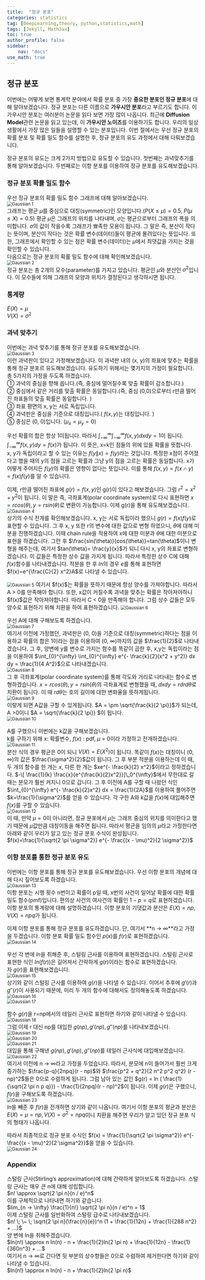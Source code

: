 ```yaml
---
title:  "정규 분포"
categories: statistics
tag: [DeepLearning,theory, python,statistics,math]
tags: [Jekyll, MathJax]
toc: true
author_profile: false
sidebar:
    nav: "docs"
use_math: true
---
```


## 정규 분포

이번에는 어떻게 보면 통계학 분야에서 확률 분포 중 가장 **중요한 분포인 정규 분포**에 대해 알아보겠습니다. 정규 분포는 다른 이름으로 **가우시안 분포**라고 부르기도 합니다. 이 가우시안 분포는 여러분이 논문을 읽다 보면 가장 많이 나옵니다. 최근에 **Diffusion Model**관련 논문을 읽고 있는데, 이 **가우시안 노이즈**를 이용하기도 합니다. 우리의 일상 생활에서 가장 많은 일들을 설명할 수 있는 분포입니다. 이번 절에서는 우선 정규 분포의 확률 분포 및 확률 밀도 함수를 설명한 후, 정규 분포의 유도 과정에서 대해 다뤄보겠습니다. 

정규 분포의 유도는 크게 2가지 방법으로 유도할 수 있습니다. 첫번째는 과녁맞추기를 통해 알아보겠습니다. 두번째로는 이항 분포를 이용하여 정규 분포를 유도해보겠습니다. 

### 정규 분포 확률 밀도 함수

우선 정규 분포의 확률 밀도 함수 그래프에 대해 알아보겠습니다.   
<img src="../../../assets/images/statistics/2023-11-04-Gaussian distrubtion/Gaussian 1.jpg" alt="Gaussian 1" style="zoom:80%;" />   
그래프는 평균 $\mu$를 중심으로 대칭(symmetric)인 모양입니다.($P(X \le \mu) = 0.5, \; P(\mu \le X)=0.5$) 평균 $\mu$은 그래프의 위치를 나타내며, $\sigma$는 평균으로부터 그래프의 폭을 의미합니다. $\sigma$의 값이 작을수록 그래프가 뾰족한 모용이 됩니다. 그 말은 즉, 분산이 작다는 뜻이며, 분산이 작다는 것은 확률 변수(데이터)들이 평균에 몰려있다는 뜻입니다. 또한, 그래프에서 확인할 수 있는 점은 확률 변수(데이터)는 $\mu$에서 최댓값을 가지는 것을 확인할 수 있습니다.    
다음으로는 정규 분포의 확률 밀도 함수에 대해 확인해보겠습니다.    
<img src="../../../assets/images/statistics/2023-11-04-Gaussian distrubtion/Gaussian 2.jpg" alt="Gaussian 2" style="zoom:80%;" />    
정규 분포는 총 2개의 모수(parameter)를 가지고 있습니다. 평균인 $\mu$와 분산인 $\sigma^2$입니다. 이 모수들에 의해 그래프의 모양과 위치가 결정된다고 생각하시면 됩니다. 


### 통계량

$E(X) = \mu$   
$V(X) = \sigma^2$

### 과녁 맞추기

이번에는 과녁 맞추기를 통해 정규 분포를 유도해보겠습니다.   
<img src="../../../assets/images/statistics/2023-11-04-Gaussian distrubtion/Gaussian 3.jpg" alt="Gaussian 3" style="zoom:80%;" />    
이런 과녁판이 있다고 가정해보겠습니다. 이 과녁판 내의 (x, y)의 좌표에 맞추는 확률을 통해 정규 분포르 유도해보겠습니다. 유도하기 위해서는 몇가지의 가정이 필요합니다. 총 5가지의 가정을 두도록 하겠습니다.    
① 과녁의 중심을 향해 쏩니다.(즉, 중심에 멀어질수록 맞출 확률이 감소합니다.)   
② 중심에서 같은 거리를 맞출 확률은 동일합니다.(즉, 중심 (0,0)으로부터 r만큼 떨어진 좌표들의 맞출 확률은 동일합니다. )   
③ 좌표 평면의 x, y는 서로 독립입니다.   
④ 과녁판은 중심을 기준으로 대칭입니다.( $f(x, y)$는 대칭입니다. )   
⑤ 중심은 (0, 0)입니다. ($\mu_x = \mu_y = 0$)   

우선 확률의 합은 항상 1이됩니다. 따라서 $\int_{- \infty}^{\infty} \int_{- \infty}^{\infty} f(x, y) dx dy = 1$이 됩니다.    
$\int_{- \infty}^{\infty} f(x, y) dy = f(x)$가 됩니다. 이 뜻은, x=k인 점들의 위에 있을 확률을 뜻합니다.    
x, y가 독립이라고 할 수 있는 이유는 $f(y \| x)=f(y)$라는 것입니다. 특정한 x점이 주어졌다고 했을 때의 y의 점을 고르는 확률과 그냥 y의 점을 고르는 확률은 동일합니다. x가 어떻게 주어지든 $f(y)$의 확률은 영향이 없다는 뜻입니다. 이를 통해 $f(x , y) = f(x \cap y) = f(x)f(y)$를 알 수 있습니다.    

이제, r만큼 떨어진 좌표에 $g(r)=f(x,y)$인 g(r)이 있다고 해보겠습니다. 그럼 $r^2=x^2 + y^2$이 됩니다. 이 말은 즉, 극좌표계(polar coordinate system)로 다시 표현하면 $x = r cos(\theta), y=r sin(\theta)$로 변환이 가능합니다. 이제 g(r)을 통해 유도해보겠습니다.   
<img src="../../../assets/images/statistics/2023-11-04-Gaussian distrubtion/Gaussian 4.jpg" alt="Gaussian 4" style="zoom:80%;" />   
상기의 수식 전개를 확인해보겠습니다. x, y는 서로 독립이라 했으니 $g(r)=f(x)f(y)$로 표현할 수 있습니다. 그 후 x, y 또한 r의 변수에 대한 값으로 변형 하였으니, $\theta$에 대해 미분을 진행하겠습니다. 이때 chain rule을 적용하여 x에 대한 미분과 $\theta$에 대한 미분으로 표현을 하겠습니다. 그런 후 $\frac{sin(\theta)}{cos(\theta)}=tan(\theta)$이니 변형을 해주는데, 여기서 $tan(\theta)= \frac{y}{x}$가 되니 다시 x, y의 좌표로 변형하겠습니다. 이 값들은 특정한 상수 값을 가지게 됩니다. 따라서 특정한 상수 C에 대해 $f(x)$함수를 나타내겠습니다. 적분을 한 후 $ln$의 경우 $e$를 통해 표현하면 $f(x)=e^{\frac{C}{2} x^2}A$로 나타낼 수 있습니다.  

<img src="../../../assets/images/statistics/2023-11-04-Gaussian distrubtion/Gaussian 5.jpg" alt="Gaussian 5" style="zoom:80%;" />   
여기서 $f(x)$는 확률을 뜻하기 때문에 항상 양수를 가져야합니다. 따라서 A > 0를 만족해야 합니다. 또한, x값이 커질수록 과녁을 맞추는 확률은 작아져야하니 $f(x)$값은 작아져야합니다. 따라서 C < 0을 만족해야 합니다. 그럼 상수 값들은 모두 양수로 표현하기 위해 치환을 하여 표현하겠습니다.   
<img src="../../../assets/images/statistics/2023-11-04-Gaussian distrubtion/Gaussian 6.jpg" alt="Gaussian 6" style="zoom:80%;" />    

우선 A에 대해 구해보도록 하겠습니다.    
<img src="../../../assets/images/statistics/2023-11-04-Gaussian distrubtion/Gaussian 7.jpg" alt="Gaussian 7" style="zoom:80%;" />   
여기서 이전에 가정했던, 과녁판은 (0, 0)을 기준으로 대칭(symmetric)하다는 점을 이용하고 확률의 합은 1이라는 점을 이용하여 (0, $\infty$)까지의 값을 $\frac{1}{2}$로 나타내겠습니다. 그 후, 양변에 y를 변수로 가지는 함수를 똑같이 곱한 후, x,y는 독립이라는 점을 이용하여 $\int_{0}^{\infty} \int_{0}^{\infty} e^{- \frac{k}{2}(x^2 + y^2)} dx dy = \frac{1}{4 A^2}$으로 나타내겠습니다.    
<img src="../../../assets/images/statistics/2023-11-04-Gaussian distrubtion/Gaussian 8.jpg" alt="Gaussian 8" style="zoom:80%;" />    
그 후 극좌표계(polar coordinate system)를 통해 각도와 거리로 나타내는 함수로 변형하겠습니다. $x=r cos(\theta), y=r sin(\theta)$의 극좌표계로 변형했을 때, $dxdy=rdrd \theta$로 치환이 됩니다. 이 때 $r d\theta$는 호의 길이에 대한 변화율을 뜻하게됩니다.     
<img src="../../../assets/images/statistics/2023-11-04-Gaussian distrubtion/Gaussian 9.jpg" alt="Gaussian 9" style="zoom:80%;" />    
이렇게 되면 A값을 구할 수 있게됩니다. $A = \pm \sqrt{\frac{k}{2 \pi}}$가 되는데,  A >0이니 $A = \sqrt{\frac{k}{2 \pi}} $이 됩니다.   
<img src="../../../assets/images/statistics/2023-11-04-Gaussian distrubtion/Gaussian 10.jpg" alt="Gaussian 10" style="zoom:80%;" />   

A를 구했으니 이번에는 k값을 구해보겠습니다.   
k를 구하기 위해 $x$: 확률변수, $f(x)$ : pdf, $\mu$ = 0이라 가정하고 전개하겠습니다.   
<img src="../../../assets/images/statistics/2023-11-04-Gaussian distrubtion/Gaussian 11.jpg" alt="Gaussian 11" style="zoom:80%;" />   
분산 식의 경우 평균은 0이 되니 $V(X)=E(X^2)$이 됩니다. 똑같이 $f(x)$는 대칭이니 (0, $\infty$)의 값은 $\frac{\sigma^2}{2}$값이 됩니다. 그 후 부분 적분을 이용하는데 이 때, 두 개의 함수를 한 개는 $x$, 다른 한 개는 $xe^{- \frac{k}{2} x^2}$이라고 정하겠습니다.  $-\[ \frac{1}{k} \frac{x}{e^{\frac{k}{2}x^2}}]\_0^{\infty}$에서 무한대로 갈 때는 분모가 훨씬 커지니 0으로 갑니다.  그 후 이전에 A를 구할 때 나왔던 식인 $\int_{0}^{\infty} e^{- \frac{k}{2}x^2} dx = \frac{1}{2A}$를 이용하여 풀어주면 $k=\frac{1}{\sigma^2}$를 얻을 수 있습니다. 각 구한 A와 k값을 $f(x)$에 대입해주면 $f(x)$를 구할 수 있습니다.   
<img src="../../../assets/images/statistics/2023-11-04-Gaussian distrubtion/Gaussian 12.jpg" alt="Gaussian 12" style="zoom:80%;" />   
이 때, 만약 $\mu=0$이 아니라면, 정규 분포에서 $\mu$는 그래프 중심의 위치를 의미한다고 했기 때문에 $\mu$값만큼 대칭이동을 해주면 됩니다. 따라서 평균을 임의의 $\mu$라고 가정한다면 아래와 같이 우리가 알고 있는 정규 분포 수식이 완성됩니다.   
$f(x)=\frac{1}{\sqrt{2 \pi \sigma^2}} e^{- \frac{(x - \mu)^2}{2 \sigma^2}}$

### 이항 분포를 통한 정규 분포 유도

이번에는 이항 분포를 통해 정규 분포를 유도해보겠습니다. 우선 이항 분포의 개념에 대해 다시 짚어보도록 하겠습니다.    
<img src="../../../assets/images/statistics/2023-11-04-Gaussian distrubtion/Gaussian 13.jpg" alt="Gaussian 13" style="zoom:80%;" />   
이항 분포는 시행 횟수 n번이고 확률이 p일 때, x번의 사건이 일어날 확률에 대한 확률 밀도 함수(pmf)입니다. 편의상 사건의 여사건의 확률인 $1-p=q$로 표현하겠습니다. 이항 분포의 통계랑에 대해 설명하겠습니다. 이항 분포의 기댓값과 분산은 $E(X) = np, V(X) = npq$가 됩니다.    

이제 이항 분포를 통해 정규 분포를 유도하겠습니다. 단, 여기서 **n &rarr; $\infty$**라고 가정을 두겠습니다. 이항 분포 확률 밀도 함수인 $p(x)$를 $f(r)$로 표현하겠습니다.   
<img src="../../../assets/images/statistics/2023-11-04-Gaussian distrubtion/Gaussian 14.jpg" alt="Gaussian 14" style="zoom:80%;" />

우선 각 변에 $ln$을 취해준 후, 스털링 근사를 이용하여 표현하겠습니다. 스털링 근사로 표현한 식인 $ln(f(r))$은 길어져서 간략하게 $g(r)$이라는 함수로 표현하겠습니다.    
자 $g(r)$을 표현해보겠습니다.   
<img src="../../../assets/images/statistics/2023-11-04-Gaussian distrubtion/Gaussian 15.jpg" alt="Gaussian 15" style="zoom:80%;" />   
상기와 같이 스털링 근사를 이용하여 $g(r)$을 나타낼 수 있습니다. 이어서 추후에 $g'(r)$과 $g''(r)$이 사용되기 때문에, 미리 두 개의 함수에 대해서도 정의해놓도록 하겠습니다.   
<img src="../../../assets/images/statistics/2023-11-04-Gaussian distrubtion/Gaussian 16.jpg" alt="Gaussian 16" style="zoom:80%;" />   
<img src="../../../assets/images/statistics/2023-11-04-Gaussian distrubtion/Gaussian 17.jpg" alt="Gaussian 17" style="zoom:80%;" />   

함수 $g(r)$을 r=np에서의 테일러 근사로 표현하면 하기와 같이 나타낼 수 있습니다.   
<img src="../../../assets/images/statistics/2023-11-04-Gaussian distrubtion/Gaussian 18.jpg" alt="Gaussian 18" style="zoom:80%;" />   
그럼 이제 r 대신 np를 대입한 $g(np), g'(np), g''(np)$를 나타내보겠습니다.   
<img src="../../../assets/images/statistics/2023-11-04-Gaussian distrubtion/Gaussian 19.jpg" alt="Gaussian 19" style="zoom:80%;" />   
<img src="../../../assets/images/statistics/2023-11-04-Gaussian distrubtion/Gaussian 20.jpg" alt="Gaussian 20" style="zoom:80%;" />    
<img src="../../../assets/images/statistics/2023-11-04-Gaussian distrubtion/Gaussian 21.jpg" alt="Gaussian 21" style="zoom:80%;" />       
대입을 통해 구해낸 $g(np), g'(np), g''(np)$를 테일러 근사식에 대입해보겠습니다.   
<img src="../../../assets/images/statistics/2023-11-04-Gaussian distrubtion/Gaussian 22-169917331811725.jpg" alt="Gaussian 22" style="zoom:80%;" />   
여기서 이전에 n &rarr; $\infty$라고 가정을 두었습니다. 따라서, 분모에 n이 들어가서 훨씬 크게 증가하는 $\frac{p-q}{2npq}(r - np)$와 $\frac{p^2 + q^2}{2 n^2 p^2 q^2} (r - np)^2$들은 0으로 수렴하게 됩니다. 그럼 남아 있는 값인 $g(r) = ln ( \frac{1}{\sqrt{2 \pi n p q}}) - \frac{1}{2npq}(r - np)^2$이 됩니다. 이제 $g(r)$은 구했으니, $f(r)$을 구해보도록 하겠습니다.   
<img src="../../../assets/images/statistics/2023-11-04-Gaussian distrubtion/Gaussian 23.jpg" alt="Gaussian 23" style="zoom:80%;" />   
$ln$을 빼준 후 $f(r)$을 전개하면 상기와 같이 나옵니다. 여기서 이항 분포의 평균과 분산은 $E(X) = \mu = np, V(X) = \sigma^2 = npq$이니 치환을 해주면 우리가 알고 있던 정규 분포 식의 형태가 나옵니다.   

따라서 최종적으로 정규 분포 수식인 $f(x) = \frac{1}{\sqrt{2 \pi \sigma^2}} e^{- \frac{(x - \mu)^2}{2 \sigma^2}}$을 얻을 수 있습니다.   
<img src="../../../assets/images/statistics/2023-11-04-Gaussian distrubtion/Gaussian 24.jpg" alt="Gaussian 24" style="zoom:80%;" />

### Appendix

스털링 근사(Stirling’s approximation)에 대해 간략하게 알아보도록 하겠습니다. 스털링 근사는 매우 큰 n에 대해 성립합니다.   
$n! \approx \sqrt{2 \pi n}(n / e)^n$   
이를 구체적으로 나타내면 하기와 같습니다.   
$lim_{n -> \infty} \frac{1}{n!} \sqrt{2 \pi n}(n / e)^n = 1$   
이제 스털링 근사를 일반화하여 스털링 급수로 나타내보겠습니다.   
$n! \; \~ \; \sqrt{2 \pi n}(\frac{n}{e})^n (1 + \frac{1}{12n} + \frac{1}{288 n^2} + ...)$   
양 변에 ln을 취해주겠습니다.   
$ln(n!) \approx n ln(n) - n + \frac{1}{2}ln(2 \pi n) + \frac{1}{12n} - \frac{1}{360n^3} + ...$   
여기서 n &rarr; $\infty$로 간다면 뒷 부분의 상수항들은 0으로 수렴하여 제거한다면 하기와 같이 나타낼 수 있습니다.   
$ln(n!) \approx n ln(n) - n + \frac{1}{2}ln(2 \pi n)$
